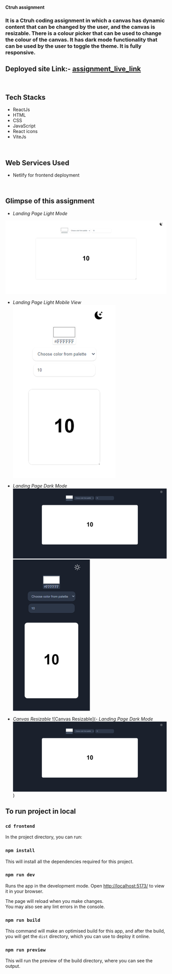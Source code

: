 

#### Ctruh assignment

### It is a Ctruh coding assignment in which a canvas has dynamic content that can be changed by the user, and the canvas is resizable. There is a colour picker that can be used to change the colour of the canvas. It has dark mode functionality that can be used by the user to toggle the theme. It is fully responsive.

## Deployed site Link:- [assignment_live_link](https://ctruh-assignment.netlify.app/)

<br />

## Tech Stacks
   - ReactJs
   - HTML
   - CSS
   - JavaScript
   - React icons
   - ViteJs
<br/>

## Web Services Used
   - Netlify for frontend deployment
<br/>

## Glimpse of this assignment

- _Landing Page Light Mode_

![Landing Page light](https://github.com/Md-Gulzeesh/ctruh_assignment/blob/master/frontend/src/assets/landing_page_light_desktop.png?raw=true)
- _Landing Page Light Mobile View_
![Landing Page  light Mobile View](https://github.com/Md-Gulzeesh/ctruh_assignment/blob/master/frontend/src/assets/landing_page_light_mobile.png?raw=true)
- _Landing Page Dark Mode_
![Landing Page dark](https://github.com/Md-Gulzeesh/ctruh_assignment/blob/master/frontend/src/assets/landing_page_dark_desktop.png?raw=true)
![Landing Page dark Mobile View](https://github.com/Md-Gulzeesh/ctruh_assignment/blob/master/frontend/src/assets/landing_page_dark_mobile.png?raw=true)

 - _Canvas Resizable_
![Canvas Resizable](- _Landing Page Dark Mode_
![Landing Page dark](https://github.com/Md-Gulzeesh/ctruh_assignment/blob/master/frontend/src/assets/landing_page_dark_desktop.png?raw=true))

## To run project in local
### `cd frontend`

In the project directory, you can run:

### `npm install`

This will install all the dependencies required for this project.

### `npm run dev`

Runs the app in the development mode.
Open [http://localhost:5173/](http://localhost:5173/) to view it in your browser.

The page will reload when you make changes.\
You may also see any lint errors in the console.

### `npm run build`

This command will make an optimised build for this app, and after the build, you will get the `dist` directory, which you can use to deploy it online.

### `npm run preview`
This will run the preview of the build directory, where you can see the output.
